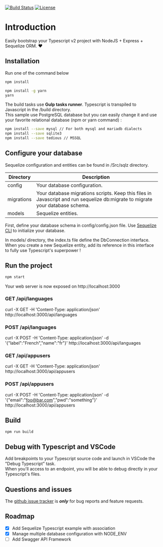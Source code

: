 [![Build Status](https://travis-ci.org/maximegris/typescript-express-sequelize.svg?branch=master)](https://travis-ci.org/maximegris/typescript-express-sequelize) 
[![License](https://img.shields.io/badge/license-Apache2-blue.svg?style=flat)](https://github.com/maximegris/typescript-express-sequelize/blob/master/LICENSE.md)

# Introduction

Easily bootstrap your Typescript v2 project with NodeJS + Express + Sequelize ORM. :heart:

## Installation

Run one of the command below

```bash
npm install
```

```bash
npm install -g yarn
yarn
```

The build tasks use **Gulp tasks runner**. Typescript is transpiled to Javascript in the /build directory.  
This sample use PostgreSQL database but you can easily change it and use your favorite relational database (npm or yarn command) :
```bash
npm install --save mysql // For both mysql and mariadb dialects
npm install --save sqlite3
npm install --save tedious // MSSQL
```

## Configure your database

Sequelize configuration and entities can be found in /Src/sqlz directory. 

| Directory | Description |
|---|---|
| config  | Your database configuration. |
| migrations  | Your database migrations scripts. Keep this files in Javascript and run sequelize db:migrate to migrate your database schema. |
| models | Sequelize entities. |

First, define your database schema in config/config.json file. 
Use [Sequelize CLI](http://docs.sequelizejs.com/en/v3/docs/migrations/) to initialize your database. 

In models/ directory, the index.ts file define the DbConnection interface. When you create a new Sequelize entity, add its reference in this interface to fully use Typescript's superpower !

## Run the project

```bash
npm start
```

Your web server is now exposed on http://localhost:3000

### GET   /api/languages
curl -X GET -H 'Content-Type: application/json' http://localhost:3000/api/languages

### POST   /api/languages
curl -X POST -H 'Content-Type: application/json' -d '{"label":"French","name":"fr"}' http://localhost:3000/api/languages

### GET  /api/appusers
curl -X GET -H 'Content-Type: application/json' http://localhost:3000/api/appusers

### POST  /api/appusers
curl -X POST -H 'Content-Type: application/json' -d '{"email":"foo@bar.com","pwd":"something"}' http://localhost:3000/api/appusers

## Build

```bash
npm run build
```

## Debug with Typescript and VSCode

Add breakpoints to your Typescript source code and launch in VSCode the "Debug Typescript" task.  
When you'll access to an endpoint, you will be able to debug directly in your Typescript's files.

## Questions and issues

The [github issue tracker](https://github.com/maximegris/typescript-express-sequelize/issues) is **_only_** for bug reports and feature requests.

## Roadmap
- [x] Add Sequelize Typescript example with association
- [x] Manage multiple database configuration with NODE_ENV
- [ ] Add Swagger API Framework